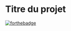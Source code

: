 # Titre du projet

[![forthebadge](http://forthebadge.com/images/badges/built-with-love.svg)](http://forthebadge.com)  
